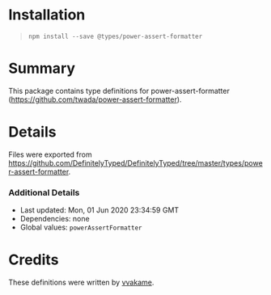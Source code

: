 # Installation
> `npm install --save @types/power-assert-formatter`

# Summary
This package contains type definitions for power-assert-formatter (https://github.com/twada/power-assert-formatter).

# Details
Files were exported from https://github.com/DefinitelyTyped/DefinitelyTyped/tree/master/types/power-assert-formatter.

### Additional Details
 * Last updated: Mon, 01 Jun 2020 23:34:59 GMT
 * Dependencies: none
 * Global values: `powerAssertFormatter`

# Credits
These definitions were written by [vvakame](https://github.com/vvakame).
